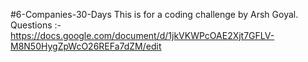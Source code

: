 #6-Companies-30-Days
This is for a coding challenge by Arsh Goyal. 
Questions :- https://docs.google.com/document/d/1jkVKWPcOAE2Xjt7GFLV-M8N50HygZpWcO26REFa7dZM/edit
